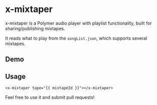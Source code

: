 x-mixtaper
==========

x-mixtaper is a Polymer audio player with playlist functionality, built for sharing/publishing mixtapes.

It reads what to play from the `songList.json`, which supports several mixtapes.

## Demo

## Usage
  ```<x-mixtaper tape="{{ mixtapeId }}"></x-mixtaper>```

Feel free to use it and submit pull requests!
